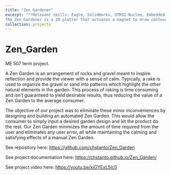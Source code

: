```yaml
---
title: "Zen Gardener"
excerpt: "**Relevant skills: Eagle, SolidWorks, STM32-Nucleo, Embedded Control, Mechanical Design**  
The Zen Gardener is a 2D-plotter that actuates a magnet to draw contours in sand. This project was completed for ME507:Mechanical Control System Design at Cal Poly SLO "
collection: projects
---
```


# Zen_Garden
ME 507 term project.

A Zen Garden is an arrangement of rocks and gravel meant to inspire reflection and provide the viewer with a sense of calm. Typically, a rake is used to organize the gravel or sand into patterns which highlight the other natural elements in the garden. This process of raking is time consuming and isn’t guaranteed to yield desirable results, thus reducing the value of a Zen Garden to the average consumer. 

The objective of our project was to eliminate these minor inconveniences by designing and building an automated Zen Garden. This would allow the consumer to simply input a desired garden design and let the product do the rest. Our Zen Garden minimizes the amount of time required from the user and eliminates any user error, all while maintaining the calming and satisfying effects of a manual Zen Garden. 

See repository here:
https://github.com/chstanto/Zen_Garden

See project documentation here:
https://chstanto.github.io/Zen_Garden/

See project video here:
https://youtu.be/xiGYExL5Ic0